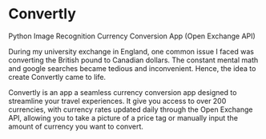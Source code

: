 # Convertly
Python Image Recognition Currency Conversion App (Open Exchange API)

During my university exchange in England, one common issue I faced was converting the British pound to Canadian dollars. The constant mental math and google searches became tedious 
and inconvenient. Hence, the idea to create Convertly came to life. 

Convertly is an app a seamless currency conversion app designed to streamline your travel experiences. It give you access to over 200 currencies, with currency rates updated
daily through the Open Exchange API, allowing you to take a picture of a price tag or manually input the amount of currency you want to convert.

